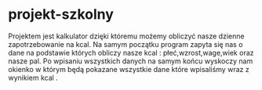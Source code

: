 # projekt-szkolny
Projektem jest kalkulator dzięki któremu możemy obliczyć nasze dzienne zapotrzebowanie na kcal. 
Na samym początku program zapyta się nas o dane na podstawie których obliczy nasze kcal : płeć,wzrost,wage,wiek oraz nasze pal.
Po wpisaniu wszystkich danych na samym końcu wyskoczy nam okienko w którym będą pokazane wszystkie dane które wpisaliśmy wraz z wynikiem kcal .
